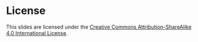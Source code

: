 # License

This slides are licensed under the [Creative Commons Attribution-ShareAlike 4.0 International License](http://creativecommons.org/licenses/by-sa/4.0/).  
